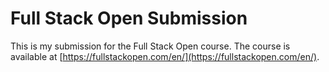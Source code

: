 # Full Stack Open Submission

This is my submission for the Full Stack Open course. The course is available at [https://fullstackopen.com/en/](https://fullstackopen.com/en/).
